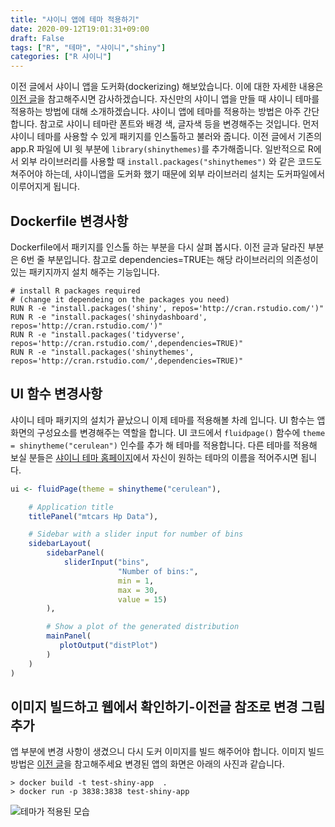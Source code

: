 ```yaml
---
title: "샤이니 앱에 테마 적용하기"
date: 2020-09-12T19:01:31+09:00
draft: False
tags: ["R", "테마", "샤이니","shiny"]
categories: ["R 샤이니"]
---
```


 이전 글에서 샤이니 앱을 도커화(dockerizing) 해보았습니다. 이에 대한 자세한 내용은 [이전 글](https://choosunsick.github.io/post/dockerizing/ )을 참고해주시면 감사하겠습니다. 자신만의 샤이니 앱을 만들 때 샤이니 테마를 적용하는 방법에 대해 소개하겠습니다. 샤이니 앱에 테마를 적용하는 방법은 아주 간단합니다. 참고로 샤이니 테마란 폰트와 배경 색, 글자색 등을 변경해주는 것입니다.
 먼저 샤이니 테마를 사용할 수 있게 패키지를 인스톨하고 불러와 줍니다. 이전 글에서 기존의 app.R 파일에 UI 윗 부분에 `library(shinythemes)`를 추가해줍니다. 일반적으로 R에서 외부 라이브러리를 사용할 때 `install.packages("shinythemes")` 와 같은 코드도 쳐주어야 하는데, 샤이니앱을 도커화 했기 때문에 외부 라이브러리 설치는 도커파일에서 이루어지게 됩니다.

## Dockerfile 변경사항

Dockerfile에서 패키지를 인스톨 하는 부분을 다시 살펴 봅시다. 이전 글과 달라진 부분은 6번 줄 부분입니다. 참고로 dependencies=TRUE는 해당 라이브러리의 의존성이 있는 패키지까지 설치 해주는 기능입니다.

```
# install R packages required
# (change it dependeing on the packages you need)
RUN R -e "install.packages('shiny', repos='http://cran.rstudio.com/')"
RUN R -e "install.packages('shinydashboard', repos='http://cran.rstudio.com/')"
RUN R -e "install.packages('tidyverse', repos='http://cran.rstudio.com/',dependencies=TRUE)"
RUN R -e "install.packages('shinythemes', repos='http://cran.rstudio.com/',dependencies=TRUE)"
```

## UI 함수 변경사항  

샤이니 테마 패키지의 설치가 끝났으니 이제 테마를 적용해볼 차례 입니다. UI 함수는 앱 화면의 구성요소를 변경해주는 역할을 합니다. UI 코드에서 `fluidpage()` 함수에 `theme = shinytheme("cerulean")` 인수를 추가 해 테마를 적용합니다. 다른 테마를 적용해 보실 분들은 [샤이니 테마 홈페이지](https://rstudio.github.io/shinythemes/ )에서 자신이 원하는 테마의 이름을 적어주시면 됩니다.

```R
ui <- fluidPage(theme = shinytheme("cerulean"),

    # Application title
    titlePanel("mtcars Hp Data"),

    # Sidebar with a slider input for number of bins
    sidebarLayout(
        sidebarPanel(
            sliderInput("bins",
                        "Number of bins:",
                        min = 1,
                        max = 30,
                        value = 15)
        ),

        # Show a plot of the generated distribution
        mainPanel(
           plotOutput("distPlot")
        )
    )
)
```

## 이미지 빌드하고 웹에서 확인하기-이전글 참조로 변경 그림 추가

앱 부분에 변경 사항이 생겼으니 다시 도커 이미지를 빌드 해주어야 합니다. 이미지 빌드 방법은 [이전 글](https://choosunsick.github.io/post/dockerizing/ )을 참고해주세요 변경된 앱의 화면은 아래의 사진과 같습니다.
```
> docker build -t test-shiny-app  .
> docker run -p 3838:3838 test-shiny-app
```

![테마가 적용된 모습]("https://user-images.githubusercontent.com/19144813/92995541-80bf8000-f53f-11ea-8852-f5a2dd146cc1.png")
